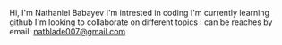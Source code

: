 Hi, I'm Nathaniel Babayev
I'm intrested in coding
I'm currently learning github
I'm looking to collaborate on different topics
I can be reaches by email: natblade007@gmail.com
